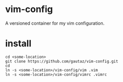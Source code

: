 # vim-config

A versioned container for my vim configuration.

# install

    cd <some-location>
    git clone https://github.com/gautaz/vim-config.git
    cd
    ln -s <some-location>/vim-config/vim .vim
    ln -s <some-location>/vim-config/vimrc .vimrc
